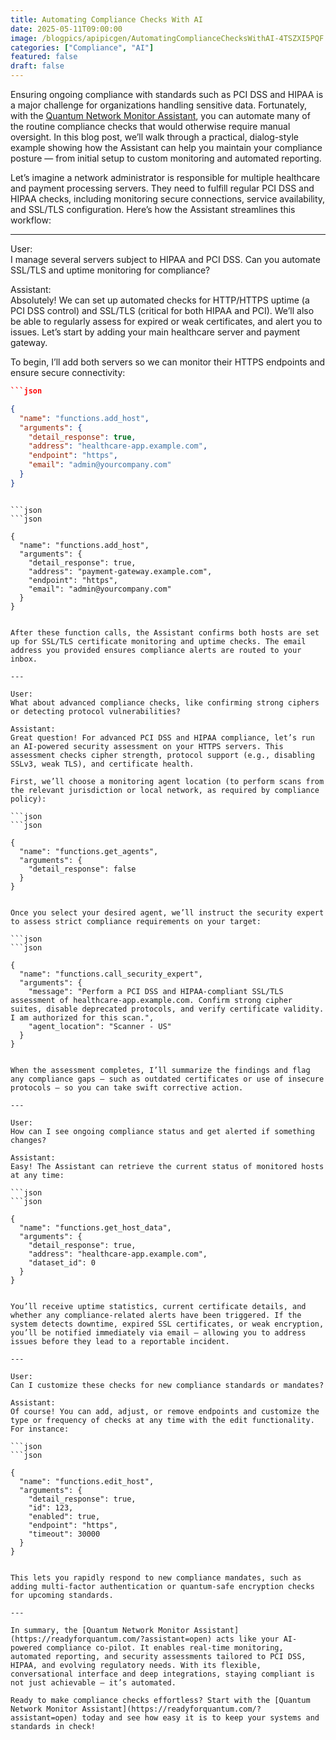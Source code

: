 ```yaml
---
title: Automating Compliance Checks With AI
date: 2025-05-11T09:00:00
image: /blogpics/apipicgen/AutomatingComplianceChecksWithAI-4TSZXI5PQF.jpg
categories: ["Compliance", "AI"]
featured: false
draft: false
---
```

Ensuring ongoing compliance with standards such as PCI DSS and HIPAA is a major challenge for organizations handling sensitive data. Fortunately, with the [Quantum Network Monitor Assistant](https://readyforquantum.com/?assistant=open), you can automate many of the routine compliance checks that would otherwise require manual oversight. In this blog post, we’ll walk through a practical, dialog-style example showing how the Assistant can help you maintain your compliance posture — from initial setup to custom monitoring and automated reporting.

Let’s imagine a network administrator is responsible for multiple healthcare and payment processing servers. They need to fulfill regular PCI DSS and HIPAA checks, including monitoring secure connections, service availability, and SSL/TLS configuration. Here’s how the Assistant streamlines this workflow:

---

User:  
I manage several servers subject to HIPAA and PCI DSS. Can you automate SSL/TLS and uptime monitoring for compliance?

Assistant:  
Absolutely! We can set up automated checks for HTTP/HTTPS uptime (a PCI DSS control) and SSL/TLS (critical for both HIPAA and PCI). We’ll also be able to regularly assess for expired or weak certificates, and alert you to issues. Let’s start by adding your main healthcare server and payment gateway.

To begin, I’ll add both servers so we can monitor their HTTPS endpoints and ensure secure connectivity:

```json
```json

{
  "name": "functions.add_host",
  "arguments": {
    "detail_response": true,
    "address": "healthcare-app.example.com",
    "endpoint": "https",
    "email": "admin@yourcompany.com"
  }
}
```
```

```json
```json

{
  "name": "functions.add_host",
  "arguments": {
    "detail_response": true,
    "address": "payment-gateway.example.com",
    "endpoint": "https",
    "email": "admin@yourcompany.com"
  }
}
```
```

After these function calls, the Assistant confirms both hosts are set up for SSL/TLS certificate monitoring and uptime checks. The email address you provided ensures compliance alerts are routed to your inbox.

---

User:  
What about advanced compliance checks, like confirming strong ciphers or detecting protocol vulnerabilities?

Assistant:  
Great question! For advanced PCI DSS and HIPAA compliance, let’s run an AI-powered security assessment on your HTTPS servers. This assessment checks cipher strength, protocol support (e.g., disabling SSLv3, weak TLS), and certificate health.

First, we’ll choose a monitoring agent location (to perform scans from the relevant jurisdiction or local network, as required by compliance policy):

```json
```json

{
  "name": "functions.get_agents",
  "arguments": {
    "detail_response": false
  }
}
```
```

Once you select your desired agent, we’ll instruct the security expert to assess strict compliance requirements on your target:

```json
```json

{
  "name": "functions.call_security_expert",
  "arguments": {
    "message": "Perform a PCI DSS and HIPAA-compliant SSL/TLS assessment of healthcare-app.example.com. Confirm strong cipher suites, disable deprecated protocols, and verify certificate validity. I am authorized for this scan.",
    "agent_location": "Scanner - US"
  }
}
```
```

When the assessment completes, I’ll summarize the findings and flag any compliance gaps — such as outdated certificates or use of insecure protocols — so you can take swift corrective action.

---

User:  
How can I see ongoing compliance status and get alerted if something changes?

Assistant:  
Easy! The Assistant can retrieve the current status of monitored hosts at any time:

```json
```json

{
  "name": "functions.get_host_data",
  "arguments": {
    "detail_response": true,
    "address": "healthcare-app.example.com",
    "dataset_id": 0
  }
}
```
```

You’ll receive uptime statistics, current certificate details, and whether any compliance-related alerts have been triggered. If the system detects downtime, expired SSL certificates, or weak encryption, you’ll be notified immediately via email — allowing you to address issues before they lead to a reportable incident.

---

User:  
Can I customize these checks for new compliance standards or mandates?

Assistant:  
Of course! You can add, adjust, or remove endpoints and customize the type or frequency of checks at any time with the edit functionality. For instance:

```json
```json

{
  "name": "functions.edit_host",
  "arguments": {
    "detail_response": true,
    "id": 123,
    "enabled": true,
    "endpoint": "https",
    "timeout": 30000
  }
}
```
```

This lets you rapidly respond to new compliance mandates, such as adding multi-factor authentication or quantum-safe encryption checks for upcoming standards.

---

In summary, the [Quantum Network Monitor Assistant](https://readyforquantum.com/?assistant=open) acts like your AI-powered compliance co-pilot. It enables real-time monitoring, automated reporting, and security assessments tailored to PCI DSS, HIPAA, and evolving regulatory needs. With its flexible, conversational interface and deep integrations, staying compliant is not just achievable — it’s automated.

Ready to make compliance checks effortless? Start with the [Quantum Network Monitor Assistant](https://readyforquantum.com/?assistant=open) today and see how easy it is to keep your systems and standards in check!